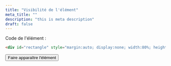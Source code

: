 ```yaml
---
title: "Visibilité de l'élément"
meta_title: ""
description: "this is meta description"
draft: false
---
```


Code de l'élément : 

```html
<div id="rectangle" style="margin:auto; display:none; width:80%; height:3000px;background-color:red;"></div>
```

<button id="toggle-cta" class="mx-auto rounded-md bg-indigo-600 px-8 py-4 text-sm font-semibold text-white shadow-sm hover:bg-indigo-500 focus-visible:outline focus-visible:outline-2 focus-visible:outline-offset-2 focus-visible:outline-indigo-600" id="toggle_rectangle">Faire apparaître l'élément</button>

<div id="rectangle" style="margin:auto; display:none; width:80%; height:3000px;background-color:red;"></div>
<script>
    document.querySelector("#toggle-cta").addEventListener("click", function() {
        document.querySelector("#rectangle").style.display == "block" ? document.querySelector("#rectangle").style.display = "none" : document.querySelector("#rectangle").style.display = "block";
        document.querySelector("#rectangle").style.display == "block" ? document.querySelector("#toggle-cta").innerText = "Faire disparaître l'élément" : document.querySelector("#toggle-cta").innerText = "Faire apparaître l'élément";
    });
</script>